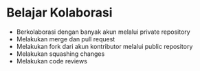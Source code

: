 # Belajar Kolaborasi
- Berkolaborasi dengan banyak akun melalui private repository
- Melakukan merge dan pull request
- Melakukan fork dari akun kontributor melalui public repository
- Melakukan squashing changes
- Melakukan code reviews 
